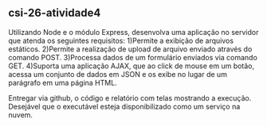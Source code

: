 ﻿## csi-26-atividade4

Utilizando Node e o módulo Express, desenvolva
uma aplicação no servidor que atenda os seguintes
requisitos:
1)Permite a exibição de arquivos estáticos.
2)Permite a realização de upload de arquivo
enviado através do comando POST.
3)Processa dados de um formulário enviados via
comando GET.
4)Suporta uma aplicação AJAX, que ao click de
mouse em um botão, acessa um conjunto de
dados em JSON e os exibe no lugar de um
parágrafo em uma página HTML.

Entregar via github, o código e relatório com telas
mostrando a execução.
Desejável que o executável esteja disponibilizado
como um serviço na nuvem.
